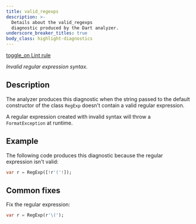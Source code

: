 ```yaml
---
title: valid_regexps
description: >-
  Details about the valid_regexps
  diagnostic produced by the Dart analyzer.
underscore_breaker_titles: true
body_class: highlight-diagnostics
---
```


<div class="tags">
  <a class="tag-label"
      href="/tools/linter-rules/valid_regexps"
      title="Learn about the lint rule that enables this diagnostic."
      aria-label="Learn about the lint rule that enables this diagnostic."
      target="_blank">
    <span class="material-symbols" aria-hidden="true">toggle_on</span>
    <span>Lint rule</span>
  </a>
</div>

_Invalid regular expression syntax._

## Description

The analyzer produces this diagnostic when the string passed to the
default constructor of the class `RegExp` doesn't contain a valid regular
expression.

A regular expression created with invalid syntax will throw a
`FormatException` at runtime.

## Example

The following code produces this diagnostic because the regular expression
isn't valid:

```dart
var r = RegExp([!r'('!]);
```

## Common fixes

Fix the regular expression:

```dart
var r = RegExp(r'\(');
```
